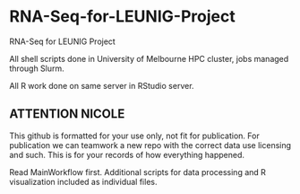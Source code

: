 # RNA-Seq-for-LEUNIG-Project
RNA-Seq for LEUNIG Project

All shell scripts done in University of Melbourne HPC cluster, jobs managed through Slurm. 

All R work done on same server in RStudio server.

## ATTENTION NICOLE
This github is formatted for your use only, not fit for publication. For publication we can teamwork a new repo with the correct data use licensing and such. This is for your records of how everything happened. 


Read MainWorkflow first. Additional scripts for data processing and R visualization included as individual files. 


